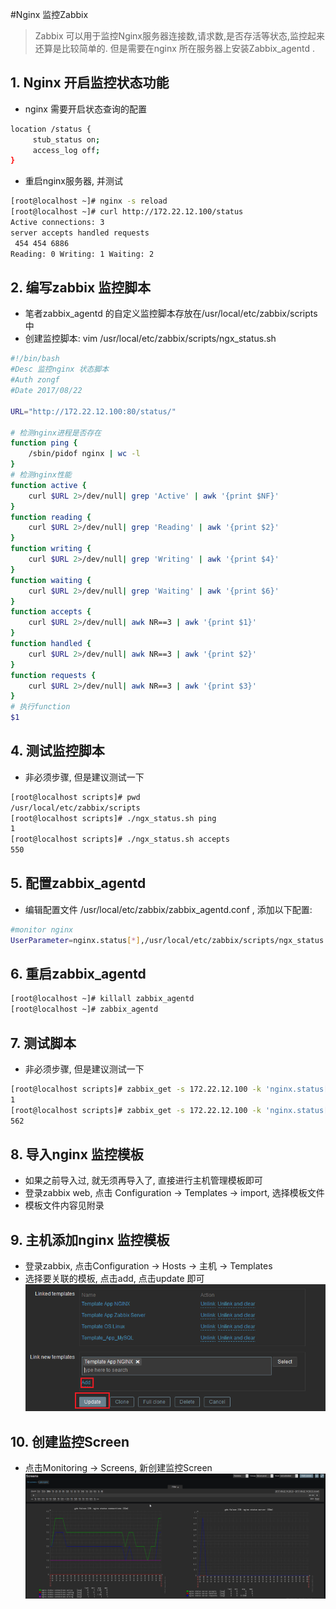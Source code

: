 #Nginx 监控Zabbix
> Zabbix 可以用于监控Nginx服务器连接数,请求数,是否存活等状态,监控起来还算是比较简单的. 但是需要在nginx 所在服务器上安装Zabbix_agentd .


## 1. Nginx 开启监控状态功能
* nginx 需要开启状态查询的配置

```bash
location /status {
     stub_status on;
     access_log off;
}
```

* 重启nginx服务器, 并测试

```bash
[root@localhost ~]# nginx -s reload
[root@localhost ~]# curl http://172.22.12.100/status  
Active connections: 3 
server accepts handled requests
 454 454 6886 
Reading: 0 Writing: 1 Waiting: 2 
```

## 2. 编写zabbix 监控脚本
* 笔者zabbix_agentd 的自定义监控脚本存放在/usr/local/etc/zabbix/scripts 中
* 创建监控脚本: vim /usr/local/etc/zabbix/scripts/ngx_status.sh

```bash
#!/bin/bash
#Desc 监控nginx 状态脚本
#Auth zongf
#Date 2017/08/22
 
URL="http://172.22.12.100:80/status/"
 
# 检测nginx进程是否存在
function ping {
    /sbin/pidof nginx | wc -l 
}
# 检测nginx性能
function active {
    curl $URL 2>/dev/null| grep 'Active' | awk '{print $NF}'
}
function reading {
    curl $URL 2>/dev/null| grep 'Reading' | awk '{print $2}'
}
function writing {
    curl $URL 2>/dev/null| grep 'Writing' | awk '{print $4}'
}
function waiting {
    curl $URL 2>/dev/null| grep 'Waiting' | awk '{print $6}'
}
function accepts {
    curl $URL 2>/dev/null| awk NR==3 | awk '{print $1}'
}
function handled {
    curl $URL 2>/dev/null| awk NR==3 | awk '{print $2}'
}
function requests {
    curl $URL 2>/dev/null| awk NR==3 | awk '{print $3}'
}
# 执行function
$1
```

## 4. 测试监控脚本
* 非必须步骤, 但是建议测试一下

```bash
[root@localhost scripts]# pwd
/usr/local/etc/zabbix/scripts
[root@localhost scripts]# ./ngx_status.sh ping  
1
[root@localhost scripts]# ./ngx_status.sh accepts
550
```

## 5. 配置zabbix_agentd
* 编辑配置文件 /usr/local/etc/zabbix/zabbix_agentd.conf , 添加以下配置:

```bash
#monitor nginx
UserParameter=nginx.status[*],/usr/local/etc/zabbix/scripts/ngx_status.sh $1
```

## 6. 重启zabbix_agentd 

```bash
[root@localhost ~]# killall zabbix_agentd
[root@localhost ~]# zabbix_agentd 
```

## 7. 测试脚本
* 非必须步骤, 但是建议测试一下 

```bash
[root@localhost scripts]# zabbix_get -s 172.22.12.100 -k 'nginx.status[ping]'
1
[root@localhost scripts]# zabbix_get -s 172.22.12.100 -k 'nginx.status[accepts]'
562
```

## 8. 导入nginx 监控模板
* 如果之前导入过, 就无须再导入了, 直接进行主机管理模板即可
* 登录zabbix web, 点击 Configuration -> Templates -> import, 选择模板文件
* 模板文件内容见附录

## 9. 主机添加nginx 监控模板
* 登录zabbix, 点击Configuration -> Hosts -> 主机 -> Templates 
* 选择要关联的模板, 点击add, 点击update 即可
![](/assets/zabbix_nginx_2017-08-22_145135.png)

## 10. 创建监控Screen
* 点击Monitoring -> Screens, 新创建监控Screen 
![](/assets/zabbix_nginx_2017-08-22_145908.png)




